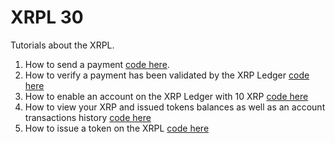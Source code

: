# XRPL 30

Tutorials about the XRPL.

1. How to send a payment [code here](./src/send-payment.ts).
2. How to verify a payment has been validated by the XRP Ledger [code here](./src/2-send-payment-and-wait.ts)
3. How to enable an account on the XRP Ledger with 10 XRP [code here](./src/3-create-wallet.ts)
4. How to view your XRP and issued tokens balances as well as an account transactions history [code here](./src/4-balance-and-txn.ts)
5. How to issue a token on the XRPL [code here](./src/5-issue-token.ts)
